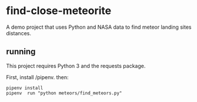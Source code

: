 # find-close-meteorite
A demo project that uses Python and NASA data to find meteor landing sites distances.

## running

This project requires Python 3 and the requests package.

First, install /pipenv. then:

```
pipenv install
pipenv  run "python meteors/find_meteors.py"
```
